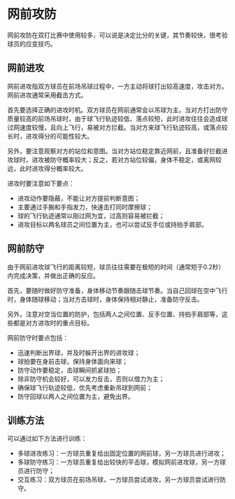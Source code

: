 # 网前攻防

网前攻防在双打比赛中使用较多，可以说是决定比分的关键，其节奏较快，很考验球员的应变技巧。

## 网前进攻

网前进攻指双方球员在前场吊球过程中，一方主动将球打出较高速度，攻击对方。网前进攻通常采用截击方式。

首先要选择正确的进攻时机。双方球员在网前通常会以吊球为主。当对方打出防守质量较高的前场吊球时，由于球飞行轨迹较低、落点较短，此时进攻往往会造成球过网速度较慢，且向上飞行，易被对方拦截。当对方来球飞行轨迹较高，或落点较长时，进攻得分的可能性较大。

另外，要注意观察对方的站位和意图。当对方站位稳定靠近网前，且准备好拦截进攻球时，进攻被防守概率较大；反之，若对方站位较偏，身体不稳定，或离网较远，此时进攻得分概率较大。

进攻时要注意如下要点：

* 进攻动作要隐蔽，不能让对方提前判断意图；
* 主要通过手腕和手指发力，快速击打同时摩擦球；
* 球的飞行轨迹通常以刚过网为宜，过高则容易被拦截；
* 进攻目标以两名球员之间位置为主，也可以尝试反手位或持拍手肩部。

## 网前防守
由于网前进攻球飞行的距离较短，球员往往需要在极短的时间（通常短于0.2秒）内完成决策，并做出正确的反应。

首先，要随时做好防守准备，身体移动节奏跟随击球节奏。当自己回球在空中飞行时，身体随球移动；当对方击球时，身体保持相对静止，准备防守反击。

另外，注意对空当位置的防护，包括两人之间位置、反手位置、持拍手肩部等，这些都是对方进攻时的重点目标。

网前防守时要点包括：

* 迅速判断出界球，并及时躲开出界的进攻球；
* 球拍要在身前击球，保持身体面向来球；
* 防守动作要稳定，击球瞬间抓紧球拍；
* 除非防守机会较好，可以发力反击，否则以借力为主；
* 确保球飞行轨迹较低，优先考虑重新吊球到网前；
* 防守回球以两人之间位置为主，避免出界。

## 训练方法

可以通过如下方法进行训练：

* 多球进攻练习：一方球员重复给出固定位置的网前球，另一方球员进行进攻；
* 多球防守练习：一方球员重复给出较快的平击球，模拟网前进攻球，另一方球员进行防守；
* 交互练习：双方球员在前场吊球，一方球员尝试进攻，另一方球员尝试进行防守。 
